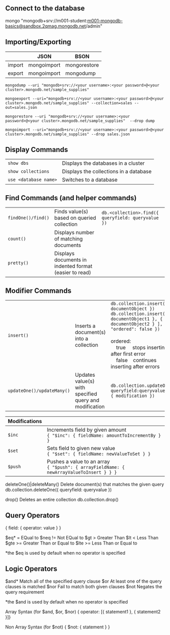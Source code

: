 Connect to the database
-----------------------
mongo "mongodb+srv://m001-student:m001-mongodb-basics@sandbox.2qmag.mongodb.net/admin"



Importing/Exporting
-------------------

|        | JSON        | BSON         |
|--------|-------------|--------------|
| import | mongoimport | mongorestore |
| export | mongoimport | mongodump    |

```
mongodump --uri "mongodb+srv://<your username>:<your password>@<your cluster>.mongodb.net/sample_supplies"

mongoexport --uri="mongodb+srv://<your username>:<your password>@<your cluster>.mongodb.net/sample_supplies" --collection=sales --out=sales.json

mongorestore --uri "mongodb+srv://<your username>:<your password>@<your cluster>.mongodb.net/sample_supplies"  --drop dump

mongoimport --uri="mongodb+srv://<your username>:<your password>@<your cluster>.mongodb.net/sample_supplies" --drop sales.json
```


Display Commands
----------------
|   |   |
|---|---|
| `show dbs`            | Displays the databases in a cluster  |
| `show collections`    | Displays the collections in a database  |
| `use <database name>` | Switches to a database|
		
Find Commands (and helper commands)
-----------------------------------
|   |   |   |
|---|---|---|
| `findOne()/find()`    | Finds value(s) based on queried collection                | `db.<collection>.find({ queryfield: queryvalue })`  |
| `count()`             | Displays number of matching documents                     |   |
| `pretty()`            | Displays documents in indented format (easier to read)    |   |



Modifier Commands
-----------------

|   |   |   |
|---|---|---|
| `insert()`                    | Inserts a document(s) into a collection | `db.collection.insert({ documentObject })`<br/>`db.collection.insert([ { documentObject1 }, { documentObject2 } ], { "ordered": false })`<br/><br/>ordered:<br/>&nbsp;&nbsp;&nbsp;&nbsp;true&nbsp;&nbsp;&nbsp;&nbsp;&nbsp;stops inserting after first error<br/>&nbsp;&nbsp;&nbsp;&nbsp;false&nbsp;&nbsp;&nbsp;&nbsp;continues inserting after errors
| `updateOne()/updateMany()`    | Updates value(s) with specified query and modification | `db.collection.updateOne({ queryfield:queryvalue }, { modification })`

| Modifications     |   |
|-------------------|---|
|`$inc`             |Increments field by given amount<br/>`{ "$inc": { fieldName: amountToIncrementBy } }`
|`$set`             |Sets field to given new value<br/>`{ "$set": { fieldName: newValueToSet } }`
|`$push`            |Pushes a value to an array<br/>`{ "$push": { arrayFieldName: { newArrayValueToInsert } } }`

deleteOne()|deleteMany()	Delete document(s) that matches the given query
					db.collection.deleteOne({ queryfield: queryvalue })

drop()				Deletes an entire collection
					db.collection.drop()



Query Operators
---------------
{ field: { operator: value } }

$eq*	=	EQual to			$neq	!=	Not EQual to
$gt	>	Greater Than			$lt	<	Less Than
$gte	>=	Greater Than or Equal to	$lte	>=	Less Than or Equal to

*the $eq is used by default when no operator is specified 



Logic Operators
--------------

$and*		Match all of the specified query clause
$or		At least one of the query clauses is matched
$nor		Fail to match both given clauses
$not		Negates the query requirement

*the $and is used by default when no operator is specified

Array Syntax (for $and, $or, $nor)
	{ operator: [{ statement1 }, { statement2 }]}

Non Array Syntax (for $not)
	{ $not: { statement } }

 
